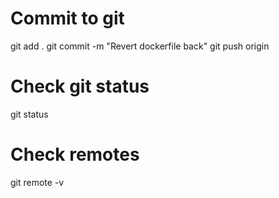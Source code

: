 
# Commit to git

git add .
git commit -m "Revert dockerfile back"
git push origin

# Check git status

git status

# Check remotes

git remote -v